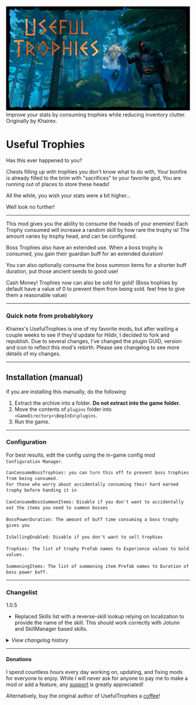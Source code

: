 ![Splash](https://raw.githubusercontent.com/probablykory/useful-trophies/main/splash.jpg)  
Improve your stats by consuming trophies while reducing inventory clutter.  Originally by Khairex.

# Useful Trophies

Has this ever happened to you?

Chests filling up with trophies you don't know what to do with,
Your bonfire is already filled to the brim with "sacrifices" to your favorite god,
You are running out of places to store these heads!

All the while, you wish your stats were a bit higher...

Well look no further!

---

This mod gives you the ability to consume the heads of your enemies!
Each Trophy consumed will increase a random skill by how rare the trophy is!
The amount varies by trophy head, and can be configured.

Boss Trophies also have an extended use.
When a boss trophy is consumed, you gain their guardian buff for an extended duration!

You can also optionally consume the boss summon items for a shorter buff duration, put those ancient seeds to good use!

Cash Money!
Trophies now can also be sold for gold!
(Boss trophies by default have a value of 0 to prevent them from being sold. feel free to give them a reasonable value)

---

### Quick note from probablykory
Khairex's UsefulTrophies is one of my favorite mods, but after waiting a couple weeks to see if they'd update for Hildir, I decided to fork and republish.  Due to several changes, I've changed the plugin GUID, version and icon to reflect this mod's rebirth.  Please see changelog to see more details of my changes.

---
## Installation (manual)

If you are installing this manually, do the following

1. Extract the archive into a folder. **Do not extract into the game folder.**
2. Move the contents of `plugins` folder into `<GameDirectory>\BepInEx\plugins`.
3. Run the game.

---
### Configuration
For best results, edit the config using the in-game config mod `Configuration Manager`.

```
CanConsumeBossTrophies: you can turn this off to prevent boss trophies from being consumed. 
For those who worry about accidentally consuming their hard earned trophy before handing it in

CanConsumeBossSummonItems: Disable if you don't want to accidentally eat the items you need to summon bosses

BossPowerDuration: The amount of buff time consuming a boss trophy gives you

IsSellingEnabled: Disable if you don't want to sell trophies

Trophies: The list of trophy Prefab names to Experience values to Gold values.

SummoningItems: The list of summoning item Prefab names to Duration of boss power buff.
```

---

### Changelist

1.0.5
* Replaced Skills list with a reverse-skill lookup relying on localization to provide the name of the skill.  This should work correctly with Jotunn and SkillManager based skills.

<details>
<summary><i>View changelog history</i></summary>
<br/>

1.0.4
* Added additional 3rd party skills to custom skill list.

1.0.3
* Bugfix: Added several defenses against all the Null Reference exceptions people were seeing.
* Grammer corrections.
* Added a handful of Therzie's early trophies to the default config.
* Added Herbalist to the list of custom skills.

1.0.2
* Bugfix: added a proximity check to prevent consuming summoning item when used near offering bowl.

1.0.1
* Bugfix for intermittent exception when consuming summoning items.
* Bugfix for exception when consuming items via the hotbar.

1.0.0 
* Forked from khairex's github repo
* Changed configuration to use Prefab names instead of token strings, to support 3rd party mod trophies.
* Added a custom configuration drawer for the Trophies and Summoning Items lists.
* Corrected the skill-up message when consuming a trophy, to display the english skill name of 3rd party skills.

</details>

---

#### Donations
I spend countless hours every day working on, updating, and fixing mods for everyone to enjoy.  While I will never ask for anyone to pay me to make a mod or add a feature, any [support](https://paypal.me/probablyk) is greatly appreciated!

Alternatively, buy the original author of UsefulTrophies a [coffee](https://www.buymeacoffee.com/khairex)!
